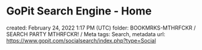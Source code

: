 # GoPit Search Engine - Home

created: February 24, 2022 1:17 PM (UTC)
folder: BOOKMRKS-MTHRFCKR / SEARCH PARTY MTHRFCKR! / Meta
tags: Search, metadata
url: https://www.gopit.com/socialsearch/index.php?type=Social